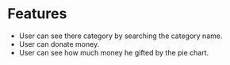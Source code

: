 # Features

- User can see there category by searching the category name.
- User can donate money.
- User can see how much money he gifted by the pie chart.
